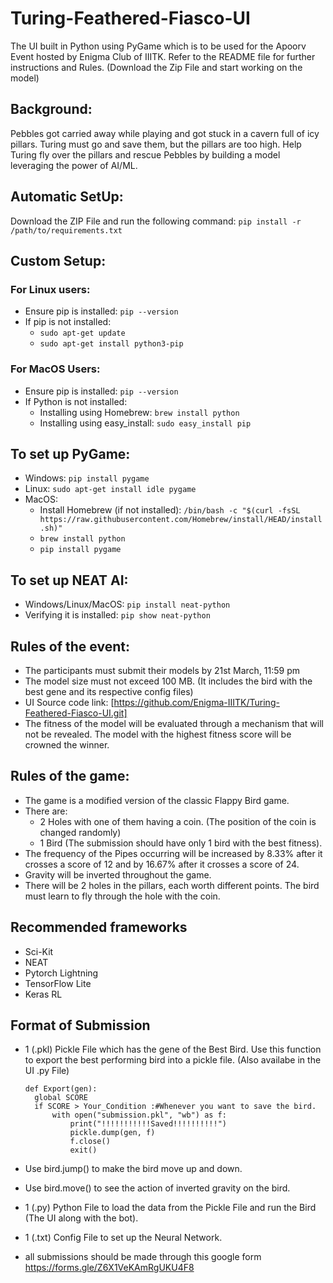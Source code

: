 # Turing-Feathered-Fiasco-UI

The UI built in Python using PyGame which is to be used for the Apoorv Event hosted by Enigma Club of IIITK. Refer to the README file for further instructions and Rules. (Download the Zip File and start working on the model)

## Background:

Pebbles got carried away while playing and got stuck in a cavern full of icy pillars. Turing must go and save them, but the pillars are too high. Help Turing fly over the pillars and rescue Pebbles by building a model leveraging the power of AI/ML.

## Automatic SetUp:

Download the ZIP File and run the following command: `pip install -r /path/to/requirements.txt`

## Custom Setup:

### For Linux users:
- Ensure pip is installed: `pip --version`
- If pip is not installed:
  - `sudo apt-get update`
  - `sudo apt-get install python3-pip`

### For MacOS Users:
- Ensure pip is installed: `pip --version`
- If Python is not installed:
  - Installing using Homebrew: `brew install python`
  - Installing using easy_install: `sudo easy_install pip`

## To set up PyGame:
- Windows: `pip install pygame`
- Linux: `sudo apt-get install idle pygame`
- MacOS:
  - Install Homebrew (if not installed): `/bin/bash -c "$(curl -fsSL https://raw.githubusercontent.com/Homebrew/install/HEAD/install.sh)"`
  - `brew install python`
  - `pip install pygame`

## To set up NEAT AI:
- Windows/Linux/MacOS: `pip install neat-python`
- Verifying it is installed: `pip show neat-python`

## Rules of the event:

- The participants must submit their models by 21st March, 11:59 pm
- The model size must not exceed 100 MB. (It includes the bird with the best gene and its respective config files)
- UI Source code link: [https://github.com/Enigma-IIITK/Turing-Feathered-Fiasco-UI.git]
- The fitness of the model will be evaluated through a mechanism that will not be revealed. The model with the highest fitness score will be crowned the winner.

## Rules of the game:

- The game is a modified version of the classic Flappy Bird game.
- There are:
  - 2 Holes with one of them having a coin. (The position of the coin is changed randomly)
  - 1 Bird (The submission should have only 1 bird with the best fitness).
- The frequency of the Pipes occurring will be increased by 8.33% after it crosses a score of 12 and by 16.67% after it crosses a score of 24.
- Gravity will be inverted throughout the game.
- There will be 2 holes in the pillars, each worth different points. The bird must learn to fly through the hole with the coin.

## Recommended frameworks

- Sci-Kit
- NEAT
- Pytorch Lightning
- TensorFlow Lite
- Keras RL

## Format of Submission

- 1 (.pkl) Pickle File which has the gene of the Best Bird.
  Use this function to export the best performing bird into a pickle file. (Also availabe in the UI .py File)
  ```
  def Export(gen):
    global SCORE
    if SCORE > Your_Condition :#Whenever you want to save the bird.
        with open("submission.pkl", "wb") as f:
            print("!!!!!!!!!!!Saved!!!!!!!!!!")
            pickle.dump(gen, f)
            f.close()
            exit()
  ```
- Use bird.jump() to make the bird move up and down.
- Use bird.move() to see the action of inverted gravity on the bird.  
- 1 (.py) Python File to load the data from the Pickle File and run the Bird (The UI along with the bot).
- 1 (.txt) Config File to set up the Neural Network.

- all submissions should be made through this google form https://forms.gle/Z6X1VeKAmRgUKU4F8
